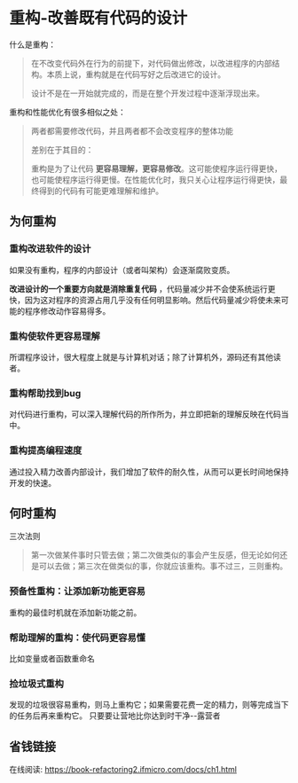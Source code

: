 # 重构-改善既有代码的设计

什么是重构：

> 在不改变代码外在行为的前提下，对代码做出修改，以改进程序的内部结构。本质上说，重构就是在代码写好之后改进它的设计。
>
> 设计不是在一开始就完成的，而是在整个开发过程中逐渐浮现出来。

重构和性能优化有很多相似之处：

> 两者都需要修改代码，并且两者都不会改变程序的整体功能
>
> 差别在于其目的：
>
> 重构是为了让代码 **更容易理解，更容易修改**。这可能使程序运行得更快，也可能使程序运行得更慢。在性能优化时，我只关心让程序运行得更快，最终得到的代码有可能更难理解和维护。

## 为何重构

### 重构改进软件的设计

如果没有重构，程序的内部设计（或者叫架构）会逐渐腐败变质。

**改进设计的一个重要方向就是消除重复代码** ，代码量减少并不会使系统运行更快，因为这对程序的资源占用几乎没有任何明显影响。然后代码量减少将使未来可能的程序修改动作容易得多。

### 重构使软件更容易理解

所谓程序设计，很大程度上就是与计算机对话；除了计算机外，源码还有其他读者。

### 重构帮助找到bug

对代码进行重构，可以深入理解代码的所作所为，并立即把新的理解反映在代码当中。

### 重构提高编程速度

通过投入精力改善内部设计，我们增加了软件的耐久性，从而可以更长时间地保持开发的快速。

## 何时重构

三次法则

> 第一次做某件事时只管去做；第二次做类似的事会产生反感，但无论如何还是可以去做；第三次在做类似的事，你就应该重构。事不过三，三则重构。

### 预备性重构：让添加新功能更容易

重构的最佳时机就在添加新功能之前。

### 帮助理解的重构：使代码更容易懂

比如变量或者函数重命名

### 捡垃圾式重构

发现的垃圾很容易重构，则马上重构它；如果需要花费一定的精力，则等完成当下的任务后再来重构它。             只要要让营地比你达到时干净--露营者



## 省钱链接

在线阅读: https://book-refactoring2.ifmicro.com/docs/ch1.html
